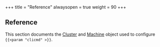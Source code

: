 +++
title = "Reference"
alwaysopen = true
weight = 90
+++

## Reference

This section documents the [Cluster](cluster) and [Machine](machines) object used to configure `{{<param "clicmd" >}}`.
